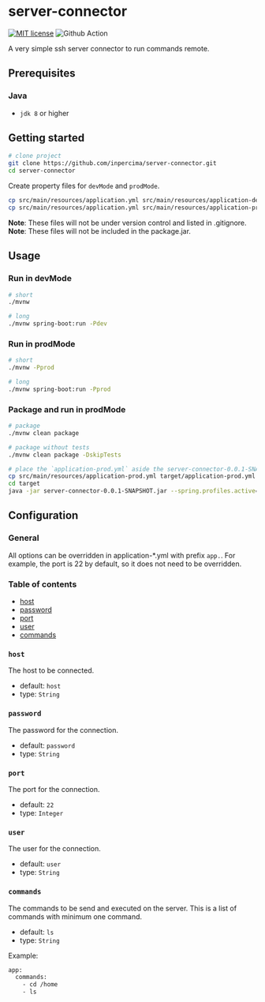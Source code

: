 # server-connector

[![MIT license](https://img.shields.io/badge/license-MIT-blue.svg)](./LICENSE.md)
![Github Action](https://github.com/inpercima/server-connector/workflows/Java%20CI/badge.svg)

A very simple ssh server connector to run commands remote.

## Prerequisites

### Java

* `jdk 8` or higher

## Getting started

```bash
# clone project
git clone https://github.com/inpercima/server-connector.git
cd server-connector
```

Create property files for `devMode` and `prodMode`.

```bash
cp src/main/resources/application.yml src/main/resources/application-dev.yml
cp src/main/resources/application.yml src/main/resources/application-prod.yml
```

**Note**: These files will not be under version control and listed in .gitignore.
**Note**: These files will not be included in the package.jar.

## Usage

### Run in devMode

```bash
# short
./mvnw

# long
./mvnw spring-boot:run -Pdev
```

### Run in prodMode

```bash
# short
./mvnw -Pprod

# long
./mvnw spring-boot:run -Pprod
```

### Package and run in prodMode

```bash
# package
./mvnw clean package

# package without tests
./mvnw clean package -DskipTests

# place the `application-prod.yml` aside the server-connector-0.0.1-SNAPSHOT.jar and run the jar
cp src/main/resources/application-prod.yml target/application-prod.yml
cd target
java -jar server-connector-0.0.1-SNAPSHOT.jar --spring.profiles.active=prod
```

## Configuration

### General

All options can be overridden in application-*.yml with prefix `app.`.
For example, the port is 22 by default, so it does not need to be overridden.

### Table of contents

* [host](#host)
* [password](#password)
* [port](#port)
* [user](#user)
* [commands](#commands)

### `host`

The host to be connected.

* default: `host`
* type: `String`

### `password`

The password for the connection.

* default: `password`
* type: `String`

### `port`

The port for the connection.

* default: `22`
* type: `Integer`

### `user`

The user for the connection.

* default: `user`
* type: `String`

### `commands`

The commands to be send and executed on the server.
This is a list of commands with minimum one command.

* default: `ls`
* type: `String`

Example:

```bash
app:
  commands:
    - cd /home
    - ls
```

